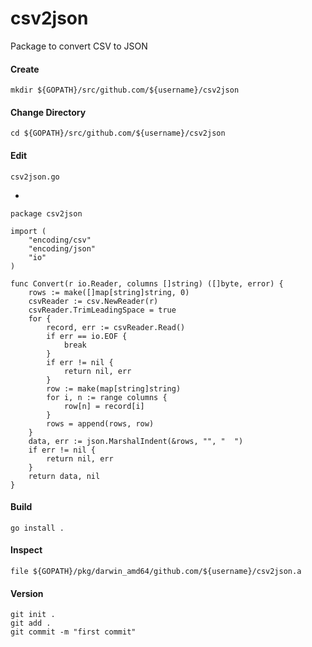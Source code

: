 # csv2json

Package to convert CSV to JSON

#### Create

    mkdir ${GOPATH}/src/github.com/${username}/csv2json

#### Change Directory

    cd ${GOPATH}/src/github.com/${username}/csv2json

#### Edit

    csv2json.go

-

	package csv2json

	import (
		"encoding/csv"
		"encoding/json"
		"io"
	)

	func Convert(r io.Reader, columns []string) ([]byte, error) {
		rows := make([]map[string]string, 0)
		csvReader := csv.NewReader(r)
		csvReader.TrimLeadingSpace = true
		for {
			record, err := csvReader.Read()
			if err == io.EOF {
				break
			}
			if err != nil {
				return nil, err
			}
			row := make(map[string]string)
			for i, n := range columns {
				row[n] = record[i]
			}
			rows = append(rows, row)
		}
		data, err := json.MarshalIndent(&rows, "", "  ")
		if err != nil {
			return nil, err
		}
		return data, nil
	}

#### Build

    go install .

#### Inspect

    file ${GOPATH}/pkg/darwin_amd64/github.com/${username}/csv2json.a

#### Version

    git init .
    git add .
    git commit -m "first commit"
